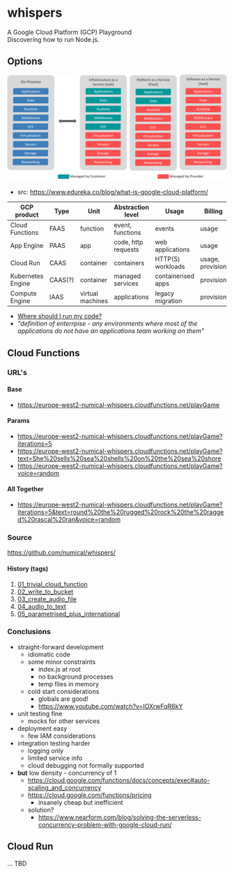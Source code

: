 # whispers
A Google Cloud Platform (GCP) Playground  
Discovering how to run Node.js.

## Options
![xAAS Comparison](/images/cloud-service-types.png)
* src: https://www.edureka.co/blog/what-is-google-cloud-platform/

| GCP product | Type | Unit | Abstraction level | Usage | Billing | Project focus |
| --- | --- | --- | --- | --- | --- | --- |
| Cloud Functions | FAAS | function | event, functions | events | usage | dev |
| App Engine | PAAS  | app | code, http requests | web applications | usage | dev |
| Cloud Run | CAAS | container | containers | HTTP(S) workloads | usage, provision | dev(/ops) |
| Kubernetes Engine | CAAS(?)| container | managed services | containerised apps | provision | ops|
| Compute Engine | IAAS | virtual machines | applications | legacy migration | provision | ops |

* [Where should I run my code?](https://www.youtube.com/watch?v=wzPmgWJ5fpU&feature=youtu.be)
* _"definition of enterrpise - any environments where most of the applications do not have an applications team working on them"_

## Cloud Functions

### URL's
####  Base
* https://europe-west2-numical-whispers.cloudfunctions.net/playGame
#### Params
* https://europe-west2-numical-whispers.cloudfunctions.net/playGame?iterations=5
* https://europe-west2-numical-whispers.cloudfunctions.net/playGame?text=She%20sells%20sea%20shells%20on%20the%20sea%20shore
* https://europe-west2-numical-whispers.cloudfunctions.net/playGame?voice=random
#### All Together
* https://europe-west2-numical-whispers.cloudfunctions.net/playGame?iterations=5&text=round%20the%20rugged%20rock%20the%20ragged%20rascal%20ran&voice=random

### Source
https://github.com/numical/whispers/
#### History (tags)
1. [01_trivial_cloud_function](https://github.com/numical/whispers/releases/tag/01_trivial_cloud_function)
2. [02_write_to_bucket](https://github.com/numical/whispers/releases/tag/02_write_to_bucket)
3. [03_create_audio_file](https://github.com/numical/whispers/releases/tag/03_create_audio_file)
4. [04_audio_to_text](https://github.com/numical/whispers/releases/tag/04_audio_to_text)
5. [05_parametrised_plus_international](https://github.com/numical/whispers/releases/tag/05_parametrised_plus_international)

### Conclusions
* straight-forward development
  * idiomatic code
  * some minor constraints
    * index.js at root
    * no background processes
    * temp files in memory
  * cold start considerations
    * globals are good!
    * https://www.youtube.com/watch?v=IOXrwFqR6kY
* unit testing fine
  * mocks for other services
* deployment easy
  * few IAM considerations
* integration testing harder
  * logging only
  * limited service info
  * cloud debugging not formally supported
* **but** low density - concurrency of 1
  * https://cloud.google.com/functions/docs/concepts/exec#auto-scaling_and_concurrency
  * https://cloud.google.com/functions/pricing
    * insanely cheap but inefficient
  * solution?
    * https://www.nearform.com/blog/solving-the-serverless-concurrency-problem-with-google-cloud-run/

## Cloud Run
... TBD